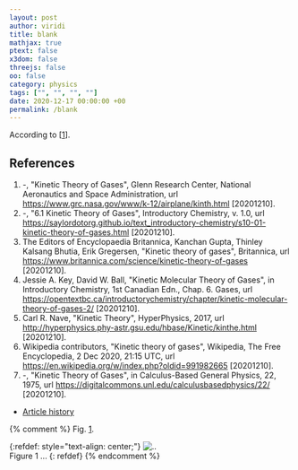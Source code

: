 ```yaml
---
layout: post
author: viridi
title: blank
mathjax: true
ptext: false
x3dom: false
threejs: false
oo: false
category: physics
tags: ["", "", "", ""]
date: 2020-12-17 00:00:00 +00
permalink: /blank
---
```

According to [[1](#ref1)].


## References
1. <a name="ref1"></a> -, "Kinetic Theory of Gases", Glenn Research Center, National Aeronautics and Space Administration, url <https://www.grc.nasa.gov/www/k-12/airplane/kinth.html> [20201210].
2. <a name="ref2"></a>-, "6.1 Kinetic Theory of Gases", Introductory Chemistry, v. 1.0, url <https://saylordotorg.github.io/text_introductory-chemistry/s10-01-kinetic-theory-of-gases.html> [20201210].
3. <a name="ref3"></a>The Editors of Encyclopaedia Britannica, Kanchan Gupta, Thinley Kalsang Bhutia, Erik Gregersen, "Kinetic theory of gases", Britannica, url <https://www.britannica.com/science/kinetic-theory-of-gases> [20201210].
4. <a name="ref4"></a>Jessie A. Key, David W. Ball, "Kinetic Molecular Theory of Gases", in Introductory Chemistry, 1st Canadian Edn., Chap. 6. Gases, url <https://opentextbc.ca/introductorychemistry/chapter/kinetic-molecular-theory-of-gases-2/> [20201210].
5. <a name="ref5"></a>Carl R. Nave, "Kinetic Theory", HyperPhysics, 2017, url <http://hyperphysics.phy-astr.gsu.edu/hbase/Kinetic/kinthe.html> [20201210].
6. <a name="ref6"></a>Wikipedia contributors, "Kinetic theory of gases", Wikipedia, The Free Encyclopedia, 2 Dec 2020, 21:15 UTC, url <https://en.wikipedia.org/w/index.php?oldid=991982665> [20201210].
7. <a name="ref7"></a>-, "Kinetic Theory of Gases", in Calculus-Based General Physics, 22, 1975, url <https://digitalcommons.unl.edu/calculusbasedphysics/22/> [20201210].

+ [Article history](https://github.com/butiran/butiran.github.io/commits/master/_posts/x/2020-12-17-blank.md)

{% comment %}
Fig. <a href="#fig:x">1</a>.

{:refdef: style="text-align: center;"}
![..](/assets/img/phys/x.png)
<br />
Figure <a name="fig:x">1</a> ...
{: refdef}
{% endcomment %}
